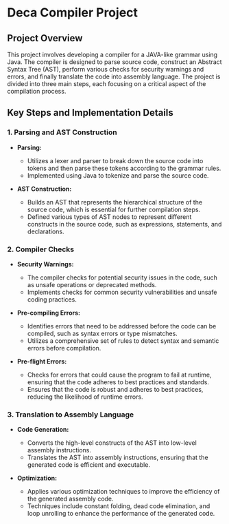 # Deca Compiler Project

## Project Overview

This project involves developing a compiler for a JAVA-like grammar using Java. The compiler is designed to parse source code, construct an Abstract Syntax Tree (AST), perform various checks for security warnings and errors, and finally translate the code into assembly language. The project is divided into three main steps, each focusing on a critical aspect of the compilation process.

## Key Steps and Implementation Details

### 1. Parsing and AST Construction

- **Parsing:**
  - Utilizes a lexer and parser to break down the source code into tokens and then parse these tokens according to the grammar rules.
  - Implemented using Java to tokenize and parse the source code.

- **AST Construction:**
  - Builds an AST that represents the hierarchical structure of the source code, which is essential for further compilation steps.
  - Defined various types of AST nodes to represent different constructs in the source code, such as expressions, statements, and declarations.

### 2. Compiler Checks

- **Security Warnings:**
  - The compiler checks for potential security issues in the code, such as unsafe operations or deprecated methods.
  - Implements checks for common security vulnerabilities and unsafe coding practices.

- **Pre-compiling Errors:**
  - Identifies errors that need to be addressed before the code can be compiled, such as syntax errors or type mismatches.
  - Utilizes a comprehensive set of rules to detect syntax and semantic errors before compilation.

- **Pre-flight Errors:**
  - Checks for errors that could cause the program to fail at runtime, ensuring that the code adheres to best practices and standards.
  - Ensures that the code is robust and adheres to best practices, reducing the likelihood of runtime errors.

### 3. Translation to Assembly Language

- **Code Generation:**
  - Converts the high-level constructs of the AST into low-level assembly instructions.
  - Translates the AST into assembly instructions, ensuring that the generated code is efficient and executable.

- **Optimization:**
  - Applies various optimization techniques to improve the efficiency of the generated assembly code.
  - Techniques include constant folding, dead code elimination, and loop unrolling to enhance the performance of the generated code.
